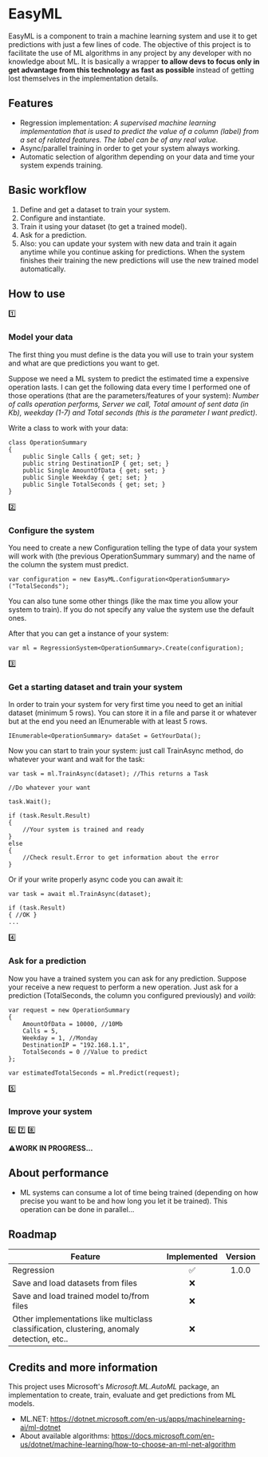 ﻿# EasyML
EasyML is a component to train a machine learning system and use it to get predictions with just a few lines of code. The objective of this project is to facilitate the use of ML algorithms in any project by any developer with no knowledge about ML. It is basically a wrapper **to allow devs to focus only in get advantage from this technology as fast as possible** instead of getting lost themselves in the implementation details.

 

## Features
- Regression implementation: *A supervised machine learning implementation that is used to predict the value of a column (label) from a set of related features. The label can be of any real value.*
- Async/parallel training in order to get your system always working.
- Automatic selection of algorithm depending on your data and time your system expends training.


## Basic workflow
1. Define and get a dataset to train your system.
2. Configure and instantiate.
3. Train it using your dataset (to get a trained model).
4. Ask for a prediction.
5. Also: you can update your system with new data and train it again anytime while you continue asking for predictions. When the system finishes their training the new predictions will use the new trained model automatically.



## How to use
1️⃣
### Model your data
The first thing you must define is the data you will use to train your system and what are que predictions you want to get.

Suppose we need a ML system to predict the estimated time a expensive operation lasts. I can get the following data every time I performed one of those operations (that are the parameters/features of your system): *Number of calls operation performs, Server we call, Total amount of sent data (in Kb), weekday (1-7) and Total seconds (this is the parameter I want predict)*.

Write a class to work with your data:
```
class OperationSummary
{
	public Single Calls { get; set; }
	public string DestinationIP { get; set; }
	public Single AmountOfData { get; set; }
	public Single Weekday { get; set; }
	public Single TotalSeconds { get; set; }
}
```

2️⃣
### Configure the system
You need to create a new Configuration telling the type of data your system will work with (the previous OperationSummary summary) and the name of the column the system must predict. 
```
var configuration = new EasyML.Configuration<OperationSummary>("TotalSeconds");
```
You can also tune some other things (like the max time you allow your system to train). If you do not specify any value the system use the default ones.

After that you can get a instance of your system:
```
var ml = RegressionSystem<OperationSummary>.Create(configuration);
```



3️⃣
### Get a starting dataset and train your system
In order to train your system for very first time you need to get an initial dataset (minimum 5 rows). You can store it in a file and parse it or whatever but at the end you need an IEnumerable with at least 5 rows.

```
IEnumerable<OperationSummary> dataSet = GetYourData();
```

Now you can start to train your system: just call TrainAsync method, do whatever your want and wait for the task:

```
var task = ml.TrainAsync(dataset); //This returns a Task

//Do whatever your want

task.Wait();

if (task.Result.Result)
{
	//Your system is trained and ready
}
else
{
	//Check result.Error to get information about the error
}
```

Or if your write properly async code you can await it:

```
var task = await ml.TrainAsync(dataset);

if (task.Result) 
{ //OK }
...
```


4️⃣
### Ask for a prediction
Now you have a trained system you can ask for any prediction. Suppose your receive a new request to perform a new operation. Just ask for a prediction (TotalSeconds, the column you configured previously) and *voilà*:
```
var request = new OperationSummary
{
	AmountOfData = 10000, //10Mb
	Calls = 5, 
	Weekday = 1, //Monday
	DestinationIP = "192.168.1.1",
	TotalSeconds = 0 //Value to predict
};

var estimatedTotalSeconds = ml.Predict(request);
```


5️⃣
### Improve your system

6️⃣
7️⃣
8️⃣

⚠️**WORK IN PROGRESS...**


## About performance
- ML systems can consume a lot of time being trained (depending on how precise you want to be and how long you let it be trained). This operation can be done in parallel...

## Roadmap

Feature										|Implemented|Version
|-------------------------------------------|:---------:|:--------------:
|Regression									|✅         |1.0.0
|Save and load datasets from files			|❌         |
|Save and load trained model to/from files  |❌         |
|Other implementations like multiclass classification, clustering, anomaly detection, etc..  |❌         |



## Credits and more information
This project uses Microsoft's *Microsoft.ML.AutoML* package, an implementation to create, train, evaluate and get predictions from ML models. 

- ML.NET: https://dotnet.microsoft.com/en-us/apps/machinelearning-ai/ml-dotnet
- About available algorithms: https://docs.microsoft.com/en-us/dotnet/machine-learning/how-to-choose-an-ml-net-algorithm
